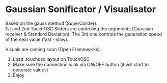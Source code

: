 # Gaussian Sonificator / Visualisator  
Based on the gauss method (SuperCollder).  
1st and 2nd TouchOSC Sliders are controling the arguments (Gaussian receiver & Standard Deviation). The 3rd one controls the generation speed of the next value (fast - slow).
  
  
Visuals are coming soon (Open Frameworks).

1) Load .touchosc layout on TouchOSC
2) Make sure the connection is ok via ON/OFF button (it will start to generate values)
3) Enjoy

